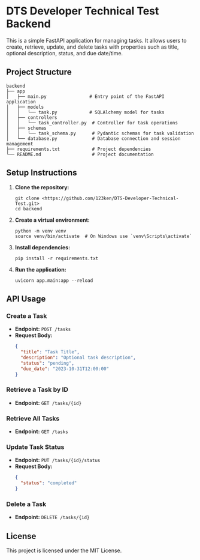 # DTS Developer Technical Test Backend

This is a simple FastAPI application for managing tasks. It allows users to create, retrieve, update, and delete tasks with properties such as title, optional description, status, and due date/time.

## Project Structure

```
backend
├── app
│   ├── main.py                # Entry point of the FastAPI application
│   ├── models
│   │   └── task.py            # SQLAlchemy model for tasks
│   ├── controllers
│   │   └── task_controller.py  # Controller for task operations
│   ├── schemas
│   │   └── task_schema.py      # Pydantic schemas for task validation
│   └── database.py             # Database connection and session management
├── requirements.txt            # Project dependencies
└── README.md                   # Project documentation
```

## Setup Instructions

1. **Clone the repository:**
   ```
   git clone <https://github.com/123ken/DTS-Developer-Technical-Test.git>
   cd backend
   ```

2. **Create a virtual environment:**
   ```
   python -m venv venv
   source venv/bin/activate  # On Windows use `venv\Scripts\activate`
   ```

3. **Install dependencies:**
   ```
   pip install -r requirements.txt
   ```

4. **Run the application:**
   ```
   uvicorn app.main:app --reload
   ```

## API Usage

### Create a Task

- **Endpoint:** `POST /tasks`
- **Request Body:**
  ```json
  {
    "title": "Task Title",
    "description": "Optional task description",
    "status": "pending",
    "due_date": "2023-10-31T12:00:00"
  }
  ```

### Retrieve a Task by ID

- **Endpoint:** `GET /tasks/{id}`

### Retrieve All Tasks

- **Endpoint:** `GET /tasks`

### Update Task Status

- **Endpoint:** `PUT /tasks/{id}/status`
- **Request Body:**
  ```json
  {
    "status": "completed"
  }
  ```

### Delete a Task

- **Endpoint:** `DELETE /tasks/{id}`

## License

This project is licensed under the MIT License.